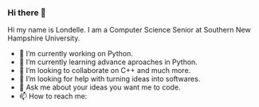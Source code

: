 ### Hi there 👋
Hi my name is Londelle. I am a Computer Science Senior at Southern New Hampshire University.

- 🔭 I’m currently working on Python.
- 🌱 I’m currently learning advance aproaches in Python.
- 👯 I’m looking to collaborate on C++ and much more.
- 🤔 I’m looking for help with turning ideas into softwares.
- 💬 Ask me about your ideas you want me to code. 
- 📫 How to reach me: 



<!--
**shanshee/shanshee** is a ✨ _special_ ✨ repository because its `README.md` (this file) appears on your GitHub profile.

Here are some ideas to get you started:

- 🔭 I’m currently working on ...
- 🌱 I’m currently learning ...
- 👯 I’m looking to collaborate on ...
- 🤔 I’m looking for help with ...
- 💬 Ask me about ...
- 📫 How to reach me: ...
- 😄 Pronouns: ...
- ⚡ Fun fact: ...
-->
